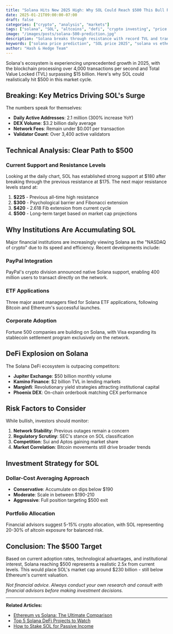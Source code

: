 ```yaml
---
title: "Solana Hits New 2025 High: Why SOL Could Reach $500 This Bull Run"
date: 2025-01-21T09:00:00-07:00
draft: false
categories: ["crypto", "analysis", "markets"]
tags: ["solana", "SOL", "altcoins", "defi", "crypto investing", "price prediction"]
image: "/images/posts/solana-500-prediction.jpg"
description: "Solana breaks through resistance with record TVL and transaction volume. Technical analysis shows path to $500 as institutional adoption accelerates."
keywords: ["solana price prediction", "SOL price 2025", "solana vs ethereum", "best altcoins 2025", "crypto investment", "SOL technical analysis"]
author: "Hash & Hedge Team"
---
```


Solana's ecosystem is experiencing unprecedented growth in 2025, with the blockchain processing over 4,000 transactions per second and Total Value Locked (TVL) surpassing $15 billion. Here's why SOL could realistically hit $500 in this market cycle.

## Breaking: Key Metrics Driving SOL's Surge

The numbers speak for themselves:

- **Daily Active Addresses**: 2.1 million (300% increase YoY)
- **DEX Volume**: $3.2 billion daily average
- **Network Fees**: Remain under $0.001 per transaction
- **Validator Count**: Over 3,400 active validators

## Technical Analysis: Clear Path to $500

### Current Support and Resistance Levels

Looking at the daily chart, SOL has established strong support at $180 after breaking through the previous resistance at $175. The next major resistance levels stand at:

1. **$225** - Previous all-time high resistance
2. **$300** - Psychological barrier and Fibonacci extension
3. **$420** - 2.618 Fib extension from current cycle
4. **$500** - Long-term target based on market cap projections

## Why Institutions Are Accumulating SOL

Major financial institutions are increasingly viewing Solana as the "NASDAQ of crypto" due to its speed and efficiency. Recent developments include:

### PayPal Integration
PayPal's crypto division announced native Solana support, enabling 400 million users to transact directly on the network.

### ETF Applications
Three major asset managers filed for Solana ETF applications, following Bitcoin and Ethereum's successful launches.

### Corporate Adoption
Fortune 500 companies are building on Solana, with Visa expanding its stablecoin settlement program exclusively on the network.

## DeFi Explosion on Solana

The Solana DeFi ecosystem is outpacing competitors:

- **Jupiter Exchange**: $50 billion monthly volume
- **Kamino Finance**: $2 billion TVL in lending markets
- **Marginfi**: Revolutionary yield strategies attracting institutional capital
- **Phoenix DEX**: On-chain orderbook matching CEX performance

## Risk Factors to Consider

While bullish, investors should monitor:

1. **Network Stability**: Previous outages remain a concern
2. **Regulatory Scrutiny**: SEC's stance on SOL classification
3. **Competition**: Sui and Aptos gaining market share
4. **Market Correlation**: Bitcoin movements still drive broader trends

## Investment Strategy for SOL

### Dollar-Cost Averaging Approach
- **Conservative**: Accumulate on dips below $190
- **Moderate**: Scale in between $190-210
- **Aggressive**: Full position targeting $500 exit

### Portfolio Allocation
Financial advisors suggest 5-15% crypto allocation, with SOL representing 20-30% of altcoin exposure for balanced risk.

## Conclusion: The $500 Target

Based on current adoption rates, technological advantages, and institutional interest, Solana reaching $500 represents a realistic 2.5x from current levels. This would place SOL's market cap around $230 billion - still below Ethereum's current valuation.

*Not financial advice. Always conduct your own research and consult with financial advisors before making investment decisions.*

---

**Related Articles:**
- [Ethereum vs Solana: The Ultimate Comparison](/posts/eth-vs-sol-2025/)
- [Top 5 Solana DeFi Projects to Watch](/posts/solana-defi-gems/)
- [How to Stake SOL for Passive Income](/posts/staking-solana-guide/)
